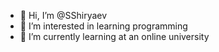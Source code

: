 - 👋 Hi, I’m @SShiryaev
- 👀 I’m interested in learning programming
- 🌱 I’m currently learning at an online university


<!---
SShiryaev/SShiryaev is a ✨ special ✨ repository because its `README.md` (this file) appears on your GitHub profile.
You can click the Preview link to take a look at your changes.
--->
